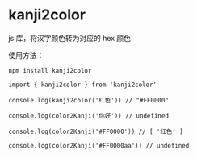 # kanji2color

js 库，将汉字颜色转为对应的 hex 颜色

使用方法：

    npm install kanji2color

    import { kanji2color } from 'kanji2color'

    console.log(kanji2color('红色')) // "#FF0000"

    console.log(color2Kanji('你好')) // undefined

    console.log(color2Kanji('#FF0000')) // [ '红色' ]

    console.log(color2Kanji('#FF0000aa')) // undefined
